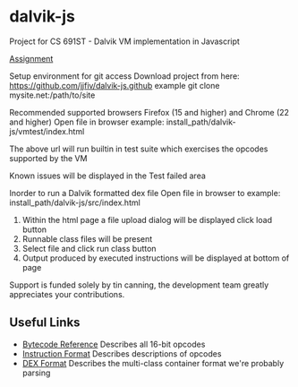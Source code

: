 dalvik-js
=========

Project for CS 691ST - Dalvik VM implementation in Javascript

[Assignment](http://plasma.cs.umass.edu/emery/grad-systems-project-1)

Setup environment for git access
Download project from here: https://github.com/jjfiv/dalvik-js.github
 example git clone mysite.net:/path/to/site

Recommended supported browsers Firefox (15 and higher) and Chrome (22 and higher)
Open file in browser
example: install_path/dalvik-js/vmtest/index.html

The above url will run builtin in test suite which exercises the opcodes supported by the VM

Known issues will be displayed in the Test failed area

Inorder to run a Dalvik formatted dex file
Open file in browser to
example: install_path/dalvik-js/src/index.html

1) Within the html page a file upload dialog will be displayed click load button 
2) Runnable class files will be present
3) Select file and click run class button
4) Output produced by executed instructions will be displayed at bottom of page

Support is funded solely by tin canning, the development team greatly appreciates your contributions.


Useful Links
------------
- [Bytecode Reference](http://source.android.com/tech/dalvik/dalvik-bytecode.html) Describes all 16-bit opcodes
- [Instruction Format](http://source.android.com/tech/dalvik/instruction-formats.html) Describes descriptions of opcodes
- [DEX Format](http://source.android.com/tech/dalvik/dex-format.html) Describes the multi-class container format we're probably parsing


